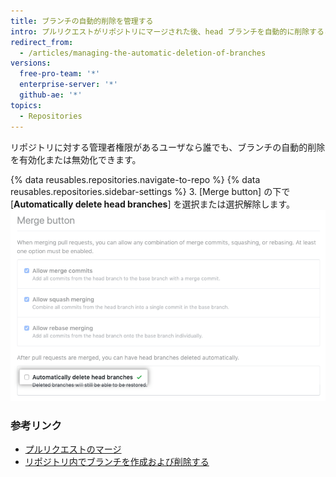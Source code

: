 ```yaml
---
title: ブランチの自動的削除を管理する
intro: プルリクエストがリポジトリにマージされた後、head ブランチを自動的に削除することができます。
redirect_from:
  - /articles/managing-the-automatic-deletion-of-branches
versions:
  free-pro-team: '*'
  enterprise-server: '*'
  github-ae: '*'
topics:
  - Repositories
---
```


リポジトリに対する管理者権限があるユーザなら誰でも、ブランチの自動的削除を有効化または無効化できます。

{% data reusables.repositories.navigate-to-repo %}
{% data reusables.repositories.sidebar-settings %}
3. [Merge button] の下で [**Automatically delete head branches**] を選択または選択解除します。 ![ブランチの自動的削除を有効化または無効化するチェックボックス](/assets/images/help/repository/automatically-delete-branches.png)

### 参考リンク
- [プルリクエストのマージ](/articles/merging-a-pull-request)
- [リポジトリ内でブランチを作成および削除する](/articles/creating-and-deleting-branches-within-your-repository)
